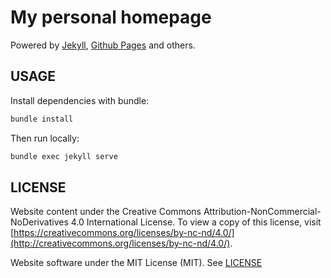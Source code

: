 # My personal homepage

Powered by [Jekyll](http://jekyllrb.com/), [Github Pages](https://pages.github.com/) and others.


## USAGE

Install dependencies with bundle:
```bash
bundle install
```

Then run locally:

```bash
bundle exec jekyll serve
```

## LICENSE

Website content under the Creative Commons Attribution-NonCommercial-NoDerivatives 4.0 
International License. To view a copy of this license, 
visit [https://creativecommons.org/licenses/by-nc-nd/4.0/](http://creativecommons.org/licenses/by-nc-nd/4.0/).

Website software under the MIT License (MIT). See [LICENSE](LICENSE.md)
